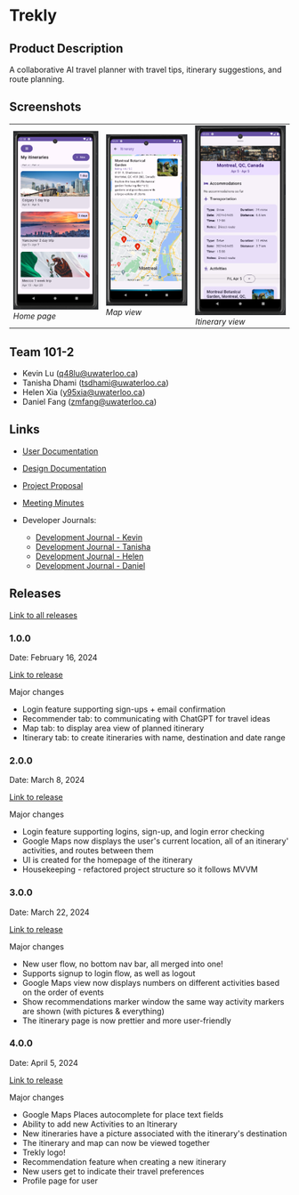 # Trekly

## Product Description
A collaborative AI travel planner with travel tips, itinerary suggestions, and route planning.

## Screenshots
<p align="center">
  <table>
    <tr>
      <td>
        <img src="screenshots/HomeView.png" width="100%" alt="Home page" />
        <br />
        <em>Home page</em>
      </td>
      <td>
        <img src="screenshots/MapView.png" width="100%" alt="Map view" />
        <br />
        <em>Map view</em>
      </td>
      <td>
        <img src="screenshots/ItineraryView.png" width="100%" alt="Itinerary view" />
        <br />
        <em>Itinerary view</em>
      </td>
    </tr>
  </table>
</p>

## Team 101-2
* Kevin Lu (q48lu@uwaterloo.ca)
* Tanisha Dhami (tsdhami@uwaterloo.ca)
* Helen Xia (y95xia@uwaterloo.ca)
* Daniel Fang (zmfang@uwaterloo.ca)

## Links
* [User Documentation](https://git.uwaterloo.ca/zmfang/team-101-2/-/wikis/User-documentation)

* [Design Documentation](https://git.uwaterloo.ca/zmfang/team-101-2/-/wikis/Design-documents)

* [Project Proposal](https://git.uwaterloo.ca/zmfang/team-101-2/-/wikis/Project-Proposal)

* [Meeting Minutes](https://git.uwaterloo.ca/zmfang/team-101-2/-/wikis/Meeting-minutes)

* Developer Journals:
  * [Development Journal - Kevin](https://git.uwaterloo.ca/zmfang/team-101-2/-/wikis/Development-journal-Kevin)
  * [Development Journal - Tanisha](https://git.uwaterloo.ca/zmfang/team-101-2/-/wikis/Development-journal-Tanisha)
  * [Development Journal - Helen](https://git.uwaterloo.ca/zmfang/team-101-2/-/wikis/Development-Journal-Helen)
  * [Development Journal - Daniel](https://git.uwaterloo.ca/zmfang/team-101-2/-/wikis/Development-Journal-Daniel)

## Releases

[Link to all releases](https://git.uwaterloo.ca/zmfang/team-101-2/-/releases)

### 1.0.0
Date: February 16, 2024

[Link to release](https://git.uwaterloo.ca/zmfang/team-101-2/-/releases/1.0.0)

Major changes
- Login feature supporting sign-ups + email confirmation
- Recommender tab: to communicating with ChatGPT for travel ideas
- Map tab: to display area view of planned itinerary
- Itinerary tab: to create itineraries with name, destination and date range

### 2.0.0
Date: March 8, 2024

[Link to release](https://git.uwaterloo.ca/zmfang/team-101-2/-/releases/2.0.0)

Major changes
- Login feature supporting logins, sign-up, and login error checking
- Google Maps now displays the user's current location, all of an itinerary' activities, and routes between them
- UI is created for the homepage of the itinerary
- Housekeeping - refactored project structure so it follows MVVM

### 3.0.0
Date: March 22, 2024

[Link to release](https://git.uwaterloo.ca/zmfang/team-101-2/-/releases/3.0.0)

Major changes
- New user flow, no bottom nav bar, all merged into one!
- Supports signup to login flow, as well as logout
- Google Maps view now displays numbers on different activities based on the order of events
- Show recommendations marker window the same way activity markers are shown (with pictures & everything)
- The itinerary page is now prettier and more user-friendly

### 4.0.0
Date: April 5, 2024

[Link to release](https://git.uwaterloo.ca/zmfang/team-101-2/-/releases/4.0.0)

Major changes
- Google Maps Places autocomplete for place text fields
- Ability to add new Activities to an Itinerary
- New itineraries have a picture associated with the itinerary's destination
- The itinerary and map can now be viewed together
- Trekly logo!
- Recommendation feature when creating a new itinerary
- New users get to indicate their travel preferences
- Profile page for user
